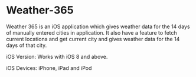 # Weather-365

Weather 365 is an iOS application which gives weather data for the 14 days of manually entered cities in application.
It also have a feature to fetch current locationa and get current city and gives weather data for the 14 days of that city.

iOS Version: Works with iOS 8 and above.

iOS Devices: iPhone, iPad and iPod

